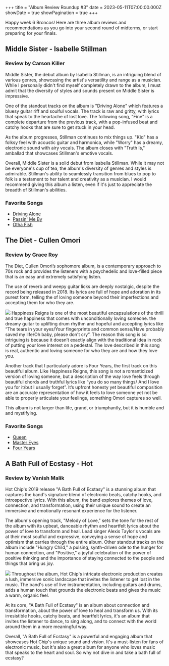 +++
title = "Album Review Roundup #3"
date = 2023-05-11T07:00:00.000Z
showDate = true
showPagination = true
+++

Happy week 6 Broncos! Here are three album reviews and recommendations as you go into your second round of midterms, or start preparing for your finals.

## Middle Sister - Isabelle Stillman

### Review by Carson Killer

Middle Sister, the debut album by Isabella Stillman, is an intriguing blend of various genres, showcasing the artist's versatility and range as a musician. While I personally didn't find myself completely drawn to the album, I must admit that the diversity of styles and sounds present on Middle Sister is impressive.

One of the standout tracks on the album is "Driving Alone" which features a bluesy guitar riff and soulful vocals. The track is raw and gritty, with lyrics that speak to the heartache of lost love. The following song, "Fine" is a complete departure from the previous track, with a pop-infused beat and catchy hooks that are sure to get stuck in your head.

As the album progresses, Stillman continues to mix things up. "Kid" has a folksy feel with acoustic guitar and harmonica, while "Worry" has a dreamy, electronic sound with airy vocals. The album closes with "Truth Is," amballad that showcases Stillman's emotive vocals.

Overall, Middle Sister is a solid debut from Isabella Stillman. While it may not be everyone's cup of tea, the album's diversity of genres and styles is admirable. Stillman's ability to seamlessly transition from blues to pop to folk is a testament to her talent and creativity as a musician. I would recommend giving this album a listen, even if it's just to appreciate the breadth of Stillman's abilities.

### Favorite Songs

* [Driving Alone](https://open.spotify.com/track/57EhbWSOLw2hVI5wj9AeEe?si=d07ddc6a134c4d0e "Driving Alone")
* [Passin' Me By](https://open.spotify.com/track/4G3dZN9o3o2X4VKwt4CLts?si=21b4d9ecb4ab4fa8)
* [Otha Fish](https://open.spotify.com/track/1KcZRMyC2tSs3CMIsng9wx?si=b62e14021f0f403a)

## The Diet - Cullen Omori

### Review by Grace Roy

The Diet, Cullen Omori’s sophomore album,  is a contemporary approach to 70s rock and provides the listeners with a psychedelic and love-filled piece that is an easy and extremely satisfying listen.

The use of reverb and weepy guitar licks are deeply nostalgic, despite the record being released in 2018. Its lyrics are full of hope and adoration in its purest form, telling the of loving someone beyond their imperfections and accepting them for who they are.

![](</uploads/the diet.jpg>)
Happiness Reigns is one of the most beautiful encapsulations of the thrill and true happiness that comes with unconditionally loving someone. the dreamy guitar to uplifting drum rhythm and hopeful and accepting lyrics like “The tears in your eyes/Your fingerprints and common sense/Have probably saved my life/Oh baby, please don't cry”. The reason this song is so intriguing is because it doesn’t exactly align with the traditional idea in rock of putting your love interest on a pedestal. The love described in this song is real, authentic and loving someone for who they are and how they love you.

Another track that I particularly adore is Four Years, the first track on this beautiful album. Like Happiness Reigns, this song is not a romanticized version of loving someone, but a description of the way love feels through beautiful chords and truthful lyrics like “you do so many things/ And I love you for it/but I usually forget”. It’s upfront honesty yet beautiful composition are an accurate representation of how it feels to love someone yet not be able to properly articulate your feelings, something Omori captures so well.

This album is not larger than life, grand, or triumphantly, but it is humble and and mystifying.

### Favorite Songs

* [Queen](https://open.spotify.com/track/143PdX1QEjkhDb81E42YO6?si=c21f081780324215 "Queen")
* [Master Eyes](https://open.spotify.com/track/6CwVL0GVY5fDoCEP0PT4X2?si=cd437452419e46cb "Master Eyes")
* [Four Years](https://open.spotify.com/track/49nVnWLwZC8yboc0kps0uS?si=1a4855a1df964435 "Four Years")

## A Bath Full of Ecstasy - Hot

### Review by Vanish Malik

Hot Chip's 2019 release "A Bath Full of Ecstasy" is a stunning album that captures the band's signature blend of electronic beats, catchy hooks, and introspective lyrics. With this album, the band explores themes of love, connection, and transformation, using their unique sound to create an immersive and emotionally resonant experience for the listener.

The album's opening track, "Melody of Love," sets the tone for the rest of the album with its upbeat, danceable rhythm and heartfelt lyrics about the power of love to transform and heal. Lead singer Alexis Taylor's vocals are at their most soulful and expressive, conveying a sense of hope and optimism that carries through the entire album.
Other standout tracks on the album include "Hungry Child," a pulsing, synth-driven ode to the hunger for human connection, and "Positive," a joyful celebration of the power of positive thinking and the importance of staying connected to the people and things that bring us joy.

![](/uploads/ecstasy.jpg)
Throughout the album, Hot Chip's intricate electronic production creates a lush, immersive sonic landscape that invites the listener to get lost in the music. The band's use of live instrumentation, including guitars and drums, adds a human touch that grounds the electronic beats and gives the music a warm, organic feel.

At its core, "A Bath Full of Ecstasy" is an album about connection and transformation, about the power of love to heal and transform us. With its irresistible hooks, catchy beats, and heartfelt lyrics, it's an album that invites the listener to dance, to sing along, and to connect with the world around them in a more meaningful way.

Overall, "A Bath Full of Ecstasy" is a powerful and engaging album that showcases Hot Chip's unique sound and vision. It's a must-listen for fans of electronic music, but it's also a great album for anyone who loves music that speaks to the heart and soul. So why not dive in and take a bath full of ecstasy?
